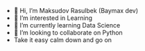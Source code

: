 - 👋 Hi, I’m Maksudov Rasulbek (Baymax dev)
- 👀 I’m interested in Learning
- 🌱 I’m currently learning Data Science 
- 💞️ I’m looking to collaborate on Python
- Take it easy calm down and go on 
